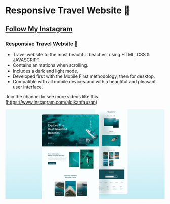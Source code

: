 # Responsive Travel Website 🌊
## [Follow My Instagram](https://www.instagram.com/aldikanfauzan)
###  Responsive Travel Website 🌊

- Travel website to the most beautiful beaches, using HTML, CSS & JAVASCRIPT.
- Contains animations when scrolling.
- Includes a dark and light mode.
- Developed first with the Mobile First methodology, then for desktop.
- Compatible with all mobile devices and with a beautiful and pleasant user interface.

Join the channel to see more videos like this. 
(https://www.instagram.com/aldikanfauzan)

![travel-website](/preview.png)
